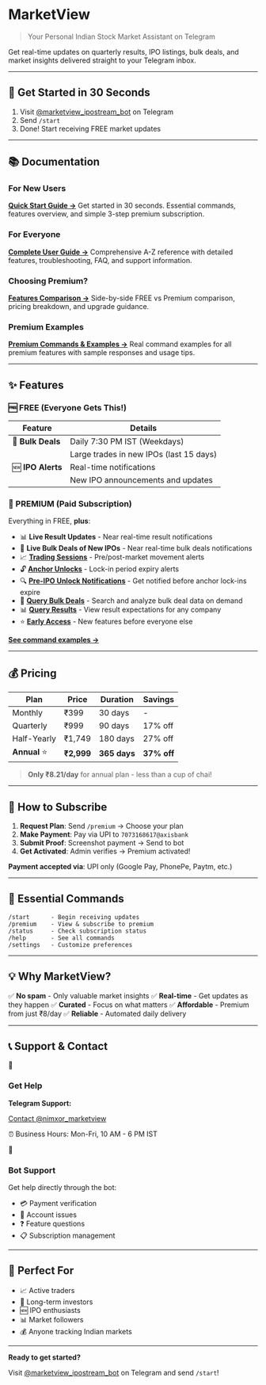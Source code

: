 # MarketView

> Your Personal Indian Stock Market Assistant on Telegram

Get real-time updates on quarterly results, IPO listings, bulk deals, and market insights delivered straight to your Telegram inbox.

---

## 🚀 Get Started in 30 Seconds

1. Visit [@marketview_ipostream_bot](https://t.me/marketview_ipostream_bot) on Telegram
2. Send `/start`
3. Done! Start receiving FREE market updates

---

## 📚 Documentation

### For New Users
**[Quick Start Guide →](QUICK_START.md)**
Get started in 30 seconds. Essential commands, features overview, and simple 3-step premium subscription.

### For Everyone
**[Complete User Guide →](USER_GUIDE.md)**
Comprehensive A-Z reference with detailed features, troubleshooting, FAQ, and support information.

### Choosing Premium?
**[Features Comparison →](FEATURES_COMPARISON.md)**
Side-by-side FREE vs Premium comparison, pricing breakdown, and upgrade guidance.

### Premium Examples
**[Premium Commands & Examples →](EXAMPLES.md)**
Real command examples for all premium features with sample responses and usage tips.

---

## ✨ Features

### 🆓 FREE (Everyone Gets This!)

| Feature | Details |
|---------|---------|
| 💼 **Bulk Deals** | Daily 7:30 PM IST (Weekdays) |
| | Large trades in new IPOs (last 15 days) |
| 🆕 **IPO Alerts** | Real-time notifications |
| | New IPO announcements and updates |

### 💎 PREMIUM (Paid Subscription)

Everything in FREE, **plus**:

- 📊 **Live Result Updates** - Near real-time result notifications
- 💼 **Live Bulk Deals of New IPOs** - Near real-time bulk deals notifications
- 📈 **[Trading Sessions](EXAMPLES.md#-trading-sessions-alerts)** - Pre/post-market movement alerts
- 🔓 **[Anchor Unlocks](EXAMPLES.md#-anchor-unlock-alerts-30-day-lock-in)** - Lock-in period expiry alerts
- 🔍 **[Pre-IPO Unlock Notifications](EXAMPLES.md#-pre-ipo-unlock-notifications-1-year-lock-in)** - Get notified before anchor lock-ins expire
- 💼 **[Query Bulk Deals](EXAMPLES.md#-query-bulk-deals)** - Search and analyze bulk deal data on demand
- 📊 **[Query Results](EXAMPLES.md#-live-result-updates)** - View result expectations for any company
- ⭐ **[Early Access](EXAMPLES.md#-early-access-to-new-features)** - New features before everyone else

**[See command examples →](EXAMPLES.md)**

---

## 💰 Pricing

| Plan | Price | Duration | Savings |
|------|-------|----------|---------|
| Monthly | ₹399 | 30 days | - |
| Quarterly | ₹999 | 90 days | 17% off |
| Half-Yearly | ₹1,749 | 180 days | 27% off |
| **Annual** ⭐ | **₹2,999** | **365 days** | **37% off** |

> **Only ₹8.21/day** for annual plan - less than a cup of chai!

---

## 🔐 How to Subscribe

1. **Request Plan**: Send `/premium` → Choose your plan
2. **Make Payment**: Pay via UPI to `7073168617@axisbank`
3. **Submit Proof**: Screenshot payment → Send to bot
4. **Get Activated**: Admin verifies → Premium activated!

**Payment accepted via**: UPI only (Google Pay, PhonePe, Paytm, etc.)

---

## 📱 Essential Commands

```
/start      - Begin receiving updates
/premium    - View & subscribe to premium
/status     - Check subscription status
/help       - See all commands
/settings   - Customize preferences
```

---

## 💡 Why MarketView?

✅ **No spam** - Only valuable market insights
✅ **Real-time** - Get updates as they happen
✅ **Curated** - Focus on what matters
✅ **Affordable** - Premium from just ₹8/day
✅ **Reliable** - Automated daily delivery

---

## 📞 Support & Contact

<div class="support-section">
  <div class="support-card">
    <div class="support-icon">💬</div>
    <h3>Get Help</h3>
    <p><strong>Telegram Support:</strong></p>
    <a href="https://t.me/nimxor_marketview" class="btn support-btn" target="_blank">
      Contact @nimxor_marketview
    </a>
    <p class="support-hours">⏰ Business Hours: Mon-Fri, 10 AM - 6 PM IST</p>
  </div>

  <div class="support-card">
    <div class="support-icon">🤖</div>
    <h3>Bot Support</h3>
    <p>Get help directly through the bot:</p>
    <ul class="support-list">
      <li>💳 Payment verification</li>
      <li>🔧 Account issues</li>
      <li>❓ Feature questions</li>
      <li>📋 Subscription management</li>
    </ul>
  </div>
</div>

---

## 🎯 Perfect For

- 📈 Active traders
- 💼 Long-term investors
- 🆕 IPO enthusiasts
- 📊 Market followers
- 💰 Anyone tracking Indian markets

---

**Ready to get started?**

Visit [@marketview_ipostream_bot](https://t.me/marketview_ipostream_bot) on Telegram and send `/start`!

